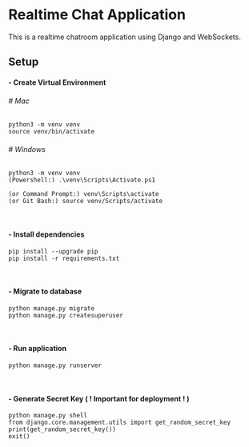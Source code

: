# Realtime Chat Application

This is a realtime chatroom application using Django and WebSockets.

## Setup

#### - Create Virtual Environment

###### # Mac

```
python3 -m venv venv
source venv/bin/activate
```

###### # Windows

```
python3 -m venv venv
(Powershell:) .\venv\Scripts\Activate.ps1
```

```
(or Command Prompt:) venv\Scripts\activate
(or Git Bash:) source venv/Scripts/activate
```

<br>

#### - Install dependencies

```
pip install --upgrade pip
pip install -r requirements.txt
```

<br>

#### - Migrate to database

```
python manage.py migrate
python manage.py createsuperuser
```

<br>

#### - Run application

```
python manage.py runserver
```

<br>

#### - Generate Secret Key ( ! Important for deployment ! )

```
python manage.py shell
from django.core.management.utils import get_random_secret_key
print(get_random_secret_key())
exit()
```
